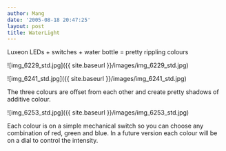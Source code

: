 ```yaml
---
author: Mang
date: '2005-08-18 20:47:25'
layout: post
title: WaterLight
---
```


Luxeon LEDs + switches + water bottle = pretty rippling colours

![img_6229_std.jpg]({{ site.baseurl }}/images/img_6229_std.jpg)

![img_6241_std.jpg]({{ site.baseurl }}/images/img_6241_std.jpg)

The three colours are offset from each other and create pretty shadows of additive colour.

![img_6253_std.jpg]({{ site.baseurl }}/images/img_6253_std.jpg)

Each colour is on a simple mechanical switch so you can choose any combination of red, green and blue.  In a future version each colour will be on a dial to control the intensity.
